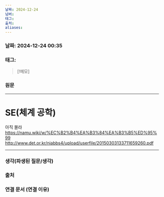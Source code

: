 ```yaml
---
날짜: 2024-12-24
넘버: 
태그: 
출처: 
aliases:
---
```

### 날짜:  2024-12-24 00:35

### 태그: 

>[!메모]
>

### 원문
---
# SE(체계 공학)
아직 몰라
https://namu.wiki/w/%EC%B2%B4%EA%B3%84%EA%B3%B5%ED%95%99
http://www.det.or.kr/niabbs4/upload/userfile/20150303133711659260.pdf

---
### 생각(파생된 질문/생각)

### 출처

### 연결 문서 (연결 이유)

